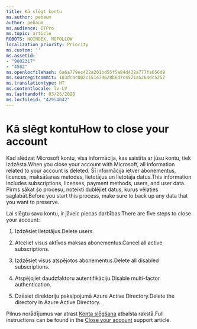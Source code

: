```yaml
---
title: Kā slēgt kontu
ms.author: pebaum
author: pebaum
ms.audience: ITPro
ms.topic: article
ROBOTS: NOINDEX, NOFOLLOW
localization_priority: Priority
ms.custom: ''
ms.assetid:
- "9002317"
- "4502"
ms.openlocfilehash: 6a6a779ec422a201bd55f5a84d432a777fa656d9
ms.sourcegitcommit: 183dc4c002c151474628b6d7c4571a5264dc5257
ms.translationtype: HT
ms.contentlocale: lv-LV
ms.lasthandoff: 03/25/2020
ms.locfileid: "42954042"
---
```

# <a name="how-to-close-your-account"></a><span data-ttu-id="b9e6d-102">Kā slēgt kontu</span><span class="sxs-lookup"><span data-stu-id="b9e6d-102">How to close your account</span></span>

<span data-ttu-id="b9e6d-103">Kad slēdzat Microsoft kontu, visa informācija, kas saistīta ar jūsu kontu, tiek izdzēsta.</span><span class="sxs-lookup"><span data-stu-id="b9e6d-103">When you close your account with Microsoft, all information related to your account is deleted.</span></span> <span data-ttu-id="b9e6d-104">Šī informācija ietver abonementus, licences, maksāšanas metodes, lietotājus un lietotāja datus.</span><span class="sxs-lookup"><span data-stu-id="b9e6d-104">This information includes subscriptions, licenses, payment methods, users, and user data.</span></span> <span data-ttu-id="b9e6d-105">Pirms sākat šo procesu, noteikti dublējiet datus, kurus vēlaties saglabāt.</span><span class="sxs-lookup"><span data-stu-id="b9e6d-105">Before you start this process, make sure to back up any data that you want to preserve.</span></span>

<span data-ttu-id="b9e6d-106">Lai slēgtu savu kontu, ir jāveic piecas darbības:</span><span class="sxs-lookup"><span data-stu-id="b9e6d-106">There are five steps to close your account:</span></span>

1. <span data-ttu-id="b9e6d-107">Izdzēsiet lietotājus.</span><span class="sxs-lookup"><span data-stu-id="b9e6d-107">Delete users.</span></span>

2. <span data-ttu-id="b9e6d-108">Atceliet visus aktīvos maksas abonementus.</span><span class="sxs-lookup"><span data-stu-id="b9e6d-108">Cancel all active subscriptions.</span></span>

3. <span data-ttu-id="b9e6d-109">Izdzēsiet visus atspējotos abonementus.</span><span class="sxs-lookup"><span data-stu-id="b9e6d-109">Delete all disabled subscriptions.</span></span>

4. <span data-ttu-id="b9e6d-110">Atspējojiet daudzfaktoru autentifikāciju.</span><span class="sxs-lookup"><span data-stu-id="b9e6d-110">Disable multi-factor authentication.</span></span>

5. <span data-ttu-id="b9e6d-111">Dzēsiet direktoriju pakalpojumā Azure Active Directory.</span><span class="sxs-lookup"><span data-stu-id="b9e6d-111">Delete the directory in Azure Active Directory.</span></span>

<span data-ttu-id="b9e6d-112">Pilnus norādījumus var atrast [Konta slēgšana](https://docs.microsoft.com/microsoft-365/commerce/close-your-account) atbalsta rakstā.</span><span class="sxs-lookup"><span data-stu-id="b9e6d-112">Full instructions can be found in the [Close your account](https://docs.microsoft.com/microsoft-365/commerce/close-your-account) support article.</span></span>
